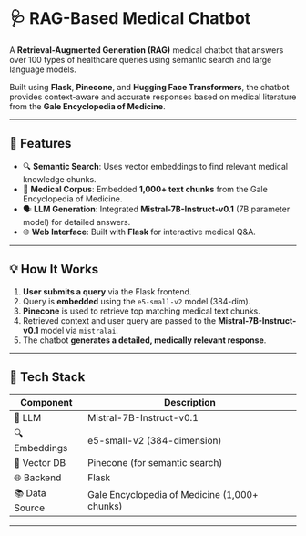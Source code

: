 # 🩺 RAG-Based Medical Chatbot

A **Retrieval-Augmented Generation (RAG)** medical chatbot that answers over 100 types of healthcare queries using semantic search and large language models.

Built using **Flask**, **Pinecone**, and **Hugging Face Transformers**, the chatbot provides context-aware and accurate responses based on medical literature from the **Gale Encyclopedia of Medicine**.

---

## 🧠 Features

- 🔍 **Semantic Search**: Uses vector embeddings to find relevant medical knowledge chunks.
- 🧾 **Medical Corpus**: Embedded **1,000+ text chunks** from the Gale Encyclopedia of Medicine.
- 🗣️ **LLM Generation**: Integrated **Mistral-7B-Instruct-v0.1** (7B parameter model) for detailed answers.
- 🌐 **Web Interface**: Built with **Flask** for interactive medical Q&A.

---

## 💡 How It Works

1. **User submits a query** via the Flask frontend.
2. Query is **embedded** using the `e5-small-v2` model (384-dim).
3. **Pinecone** is used to retrieve top matching medical text chunks.
4. Retrieved context and user query are passed to the **Mistral-7B-Instruct-v0.1** model via `mistralai`.
5. The chatbot **generates a detailed, medically relevant response**.

---

## 🔧 Tech Stack

| Component     | Description                                      |
|---------------|--------------------------------------------------|
| 🧠 LLM         | Mistral-7B-Instruct-v0.1                         |
| 🔍 Embeddings  | e5-small-v2 (384-dimension)                     |
| 🧠 Vector DB   | Pinecone (for semantic search)                  |
| 🌐 Backend     | Flask                                            |
| 📚 Data Source | Gale Encyclopedia of Medicine (1,000+ chunks)   |

---
